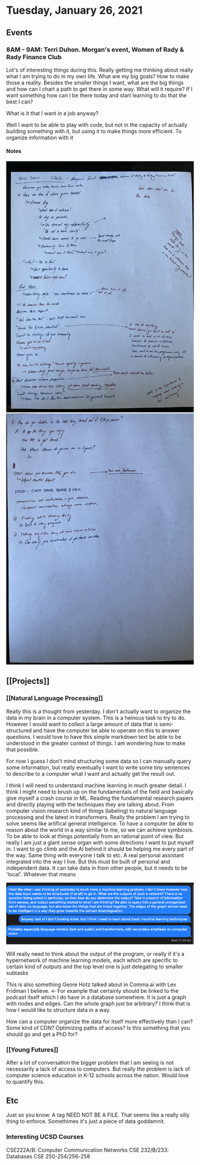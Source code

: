 # Tuesday, January 26, 2021

## Events

### 8AM - 9AM: Terri Duhon. Morgan's event, Women of Rady & Rady Finance Club

Lot's of interesting things during this. Really getting me thinking about really
what I am trying to do in my own life. What are my big goals? How to make
those a reality. Besides the smaller things I want, what are the big things and
how can I chart a path to get there in some way. What will it require? If I want
something how can I be there today and start learning to do that the best I can?

What is it that I want in a job anyway?

Well I want to be able to play with code, but not in the capacity of actually 
building something with it, but using it to make things more efficient. To 
organize information with it

#### Notes

![](teri-duhon-1.jpeg)
![](teri-duhon-2.jpeg)

## [[Projects]]

### [[Natural Language Processing]]

Really this is a thought from yesterday. I don't actually want to organize the
data in my brain in a computer system. This is a heinous task to try to do.
However I would want to collect a large amount of data that is semi-structured
and have the computer be able to operate on this to answer questions. I would
love to have this simple markdown text be able to be understood in the greater
context of things. I am wondering how to make that possible.

For now I guess I don't mind structuring some data so I can manually query some
information, but really eventually I want to write some tiny sentences to 
describe to a computer what I want and actually get the result out.

I think I will need to understand machine learning in much greater detail. I 
think I might need to brush up on the fundamentals of the field and basically
give myself a crash course in ML. Reading the fundamental research papers and 
directly playing with the techniques they are talking about. From computer
vision research kind of things (labeling) to natural language processing and
the latest in transformers. Really the problem I am trying to solve seems
like artifical general intelligence. To have a computer be able to reason about
the world in a way similar to me, so we can achieve symbiosis. To be able to look
at things potentially from an rational point of view. But really I am just a
giant sense organ with some directions I want to put myself in. I want to go
climb and the AI behind it should be helping me every part of the way. Same
thing with everyone I talk to etc. A real personal assistant integrated into the
way I live. But this must be built of personal and independent data. It can take
data in from other people, but it needs to be 'local'. Whatever that means

![](kevin_text.png)

Will really need to think about the output of the program, or really if it's a
hypernetwork of machine learning models, each which are specific to certain 
kind of outputs and the top level one is just delegating to smaller subtasks

This is also something Geore Hotz talked about in Comma.ai with Lex Fridman I 
believe. <- For example that certainly should be linked to the podcast itself
which I do have in a database somewhere. It is just a graph with nodes and edges.
Can the whole graph just be arbitrary? I think that is how I would like to
structure data in a way.

How can a computer organize the data for itself more effectively than I can?
Some kind of CDN? Optimizing paths of access? Is this something that you 
should go and get a PhD for?

### [[Young Futures]]

After a lot of conversation the bigger problem that I am seeing is not
necessarily a lack of access to computers. But really the problem is lack
of computer science education in K-12 schools across the nation. Would 
love to quantify this. 

## Etc

Just so you know. A tag NEED NOT BE A FILE. That seems like a really silly thing
to enforce. Somethimes it's just a piece of data goddamnit.

### Interesting UCSD Courses

CSE222A/B: Computer Communication Networks
CSE 232/B/233: Databases
CSE 250-254/256-258